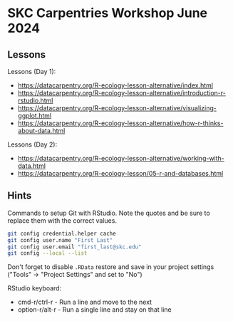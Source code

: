 # SKC Carpentries Workshop June 2024

## Lessons

Lessons (Day 1):

  * https://datacarpentry.org/R-ecology-lesson-alternative/index.html
  * https://datacarpentry.org/R-ecology-lesson-alternative/introduction-r-rstudio.html
  * https://datacarpentry.org/R-ecology-lesson-alternative/visualizing-ggplot.html
  * https://datacarpentry.org/R-ecology-lesson-alternative/how-r-thinks-about-data.html

Lessons (Day 2):

  * https://datacarpentry.org/R-ecology-lesson-alternative/working-with-data.html
  * https://datacarpentry.org/R-ecology-lesson/05-r-and-databases.html

## Hints

Commands to setup Git with RStudio. Note the quotes and be sure to
replace them with the correct values.

```bash
git config credential.helper cache
git config user.name "First Last"
git config user.email "first_last@skc.edu"
git config --local --list
```

Don't forget to disable `.RData` restore and save in your project settings 
("Tools" -> "Project Settings" and set to "No")

RStudio keyboard:

  * cmd-r/ctrl-r - Run a line and move to the next
  * option-r/alt-r - Run a single line and stay on that line
